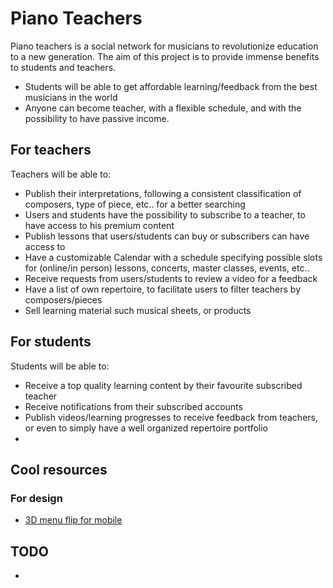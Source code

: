 # Piano Teachers
Piano teachers is a social network for musicians to revolutionize education to a new generation. The aim of this project is to provide immense benefits to students and
teachers.
- Students will be able to get affordable learning/feedback from the best musicians in the world
- Anyone can become teacher, with a flexible schedule, and with the possibility to have passive income. 

## For teachers
Teachers will be able to:
 - Publish their interpretations, following a consistent classification of composers, type of piece, etc.. for a better searching
 - Users and students have the possibility to subscribe to a teacher, to have access to his premium content
 - Publish lessons that users/students can buy or subscribers can have access to
 - Have a customizable Calendar with a schedule specifying possible slots for (online/in person) lessons, concerts, master classes, events, etc..
 - Receive requests from users/students to review a video for a feedback
 - Have a list of own repertoire, to facilitate users to filter teachers by composers/pieces
 - Sell learning material such musical sheets, or products
 
## For students
Students will be able to:
 - Receive a top quality learning content by their favourite subscribed teacher
 - Receive notifications from their subscribed accounts
 - Publish videos/learning progresses to receive feedback from teachers, or even to simply have a well organized repertoire portfolio
 - 

## Cool resources
### For design
 - [3D menu flip for mobile](https://dribbble.com/shots/4773637-3D-flip-menu)
 
 
 ## TODO
  - 
 
         
         
         
